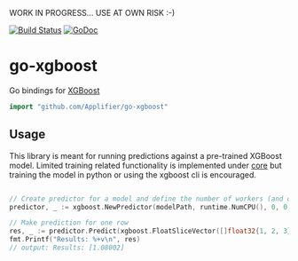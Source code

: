 WORK IN PROGRESS... USE AT OWN RISK :-)

[![Build Status](https://travis-ci.org/Applifier/go-core.svg?branch=master)](https://travis-ci.org/Applifier/go-xgboost)
[![GoDoc](https://godoc.org/github.com/Applifier/go-xgboost?status.svg)](http://godoc.org/github.com/Applifier/go-xgboost)

# go-xgboost

Go bindings for [XGBoost](https://github.com/dmlc/xgboost)

```go
import "github.com/Applifier/go-xgboost"
```

## Usage

This library is meant for running predictions against a pre-trained XGBoost model. Limited training related functionality is implemented under [core](https://github.com/Applifier/go-xgboost/blob/master/core) but training the model in python or using the xgboost cli is encouraged. 

```go

// Create predictor for a model and define the number of workers (and other settings)
predictor, _ := xgboost.NewPredictor(modelPath, runtime.NumCPU(), 0, 0, -1)

// Make prediction for one row
res, _ := predictor.Predict(xgboost.FloatSliceVector([]float32{1, 2, 3}))
fmt.Printf("Results: %+v\n", res)
// output: Results: [1.08002]

```